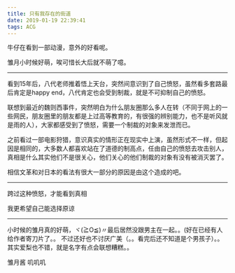 ```yaml
---
title: 只有我存在的街道
date: 2019-01-19 22:39:41
tags: ACG
---
```


牛仔在看到一部动漫，意外的好看呢。

雏月小时候好萌，唉可惜长大后就不萌了噫。

---

看到15年后，八代老师推着悟上天台，突然间意识到了自己愤怒，虽然看多套路最后肯定是happy end，八代肯定也会受到制裁，就是不可抑制自己的愤怒。

联想到最近的魏则西事件，突然明白为什么朋友圈那么多人在转（不同于网上的一些网民，朋友圈里的朋友都是上过高等教育的，有很强的辨别能力，也不是听风就是雨的人），大家都感受到了愤怒，需要一个制裁的对象来发泄而已。

之前看过一部电影狩猎，意识真实的情形正在现实中上演，虽然形式不一样，但起因是相同的，大多数人都喜欢站在了道德的制高点，任由自己的愤怒去攻击别人，真相是什么其实他们不是很关心，他们关心的他们制裁的对象有没有被消灭罢了。

相信文革和对日本的看法有很大一部分的原因是由这个造成的吧。

---

跨过这种愤怒，才能看到真相

我更希望自己能选择原谅

---

小时候的雏月真的好萌，ヾ(≧O≦)〃最后居然没跟男主在一起。。(好在已经有人给作者寄刀片了。。
不过还好也不讨厌广美（。。看完后还不知道是个男孩子）。。
其实爱梨也不错，就是名字有点会联想糟糕。。

雏月酱 叽叽叽